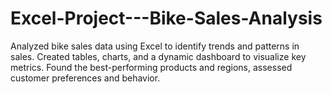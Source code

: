 # Excel-Project---Bike-Sales-Analysis
Analyzed bike sales data using Excel to identify trends and patterns in sales. Created tables, charts, and a dynamic dashboard to visualize key metrics. Found the best-performing products and regions, assessed customer preferences and behavior.
